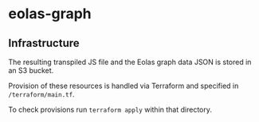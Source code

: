 # eolas-graph

## Infrastructure

The resulting transpiled JS file and the Eolas graph data JSON is stored in an
S3 bucket.

Provision of these resources is handled via Terraform and specified in
`/terraform/main.tf`.

To check provisions run `terraform apply` within that directory.
